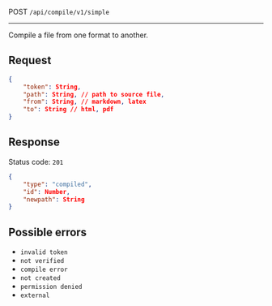 POST `/api/compile/v1/simple`

---

Compile a file from one format to another.

## Request

```json
{
    "token": String,
    "path": String, // path to source file,
    "from": String, // markdown, latex
    "to": String // html, pdf
}
```

## Response

Status code: `201`

```json
{
    "type": "compiled",
    "id": Number,
    "newpath": String
}
```

## Possible errors

- `invalid token`
- `not verified`
- `compile error`
- `not created`
- `permission denied`
- `external`
